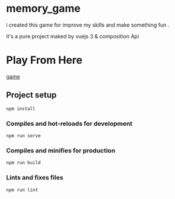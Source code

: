 # memory_game

i created this game for improve my skills and make something fun .

it's a pure project maked by vuejs 3 & composition Api
# Play From Here
[game](https://memory-game-vuejs.netlify.app)


## Project setup
```
npm install
```

### Compiles and hot-reloads for development
```
npm run serve
```

### Compiles and minifies for production
```
npm run build
```

### Lints and fixes files
```
npm run lint
```
